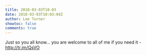 ```yaml
---
title: 2010-03-03T10-03
date: 2010-03-03T10:03:04Z
author: Lee Turner
showtoc: false
comments: true
---
```


Just so you all know... you are welcome to all of me if you need it - http://tr.im/QsVO

